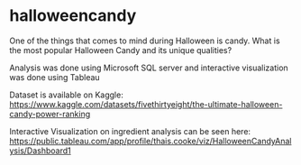 # halloweencandy

One of the things that comes to mind during Halloween is candy. What is the most popular Halloween Candy and its unique qualities? 

Analysis was done using Microsoft SQL server and interactive visualization was done using Tableau

Dataset is available on Kaggle: https://www.kaggle.com/datasets/fivethirtyeight/the-ultimate-halloween-candy-power-ranking

Interactive Visualization on ingredient analysis can be seen here: https://public.tableau.com/app/profile/thais.cooke/viz/HalloweenCandyAnalysis/Dashboard1
